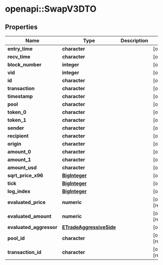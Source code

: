 # openapi::SwapV3DTO


## Properties
Name | Type | Description | Notes
------------ | ------------- | ------------- | -------------
**entry_time** | **character** |  | [optional] 
**recv_time** | **character** |  | [optional] 
**block_number** | **integer** |  | [optional] 
**vid** | **integer** |  | [optional] 
**id** | **character** |  | [optional] 
**transaction** | **character** |  | [optional] 
**timestamp** | **character** |  | [optional] 
**pool** | **character** |  | [optional] 
**token_0** | **character** |  | [optional] 
**token_1** | **character** |  | [optional] 
**sender** | **character** |  | [optional] 
**recipient** | **character** |  | [optional] 
**origin** | **character** |  | [optional] 
**amount_0** | **character** |  | [optional] 
**amount_1** | **character** |  | [optional] 
**amount_usd** | **character** |  | [optional] 
**sqrt_price_x96** | [**BigInteger**](BigInteger.md) |  | [optional] 
**tick** | [**BigInteger**](BigInteger.md) |  | [optional] 
**log_index** | [**BigInteger**](BigInteger.md) |  | [optional] 
**evaluated_price** | **numeric** |  | [optional] [readonly] 
**evaluated_amount** | **numeric** |  | [optional] [readonly] 
**evaluated_aggressor** | [**ETradeAggressiveSide**](ETradeAggressiveSide.md) |  | [optional] 
**pool_id** | **character** |  | [optional] [readonly] 
**transaction_id** | **character** |  | [optional] [readonly] 



